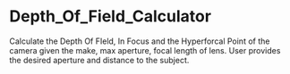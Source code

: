 # Depth_Of_Field_Calculator
Calculate the Depth Of FIeld, In Focus and the Hyperforcal Point of the camera given the make, max aperture, focal length of lens. User provides the desired aperture and distance to the subject.
